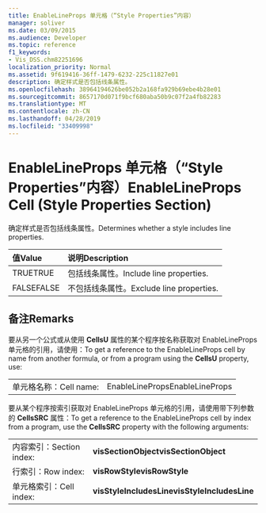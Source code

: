 ```yaml
---
title: EnableLineProps 单元格（“Style Properties”内容）
manager: soliver
ms.date: 03/09/2015
ms.audience: Developer
ms.topic: reference
f1_keywords:
- Vis_DSS.chm82251696
localization_priority: Normal
ms.assetid: 9f619416-36ff-1479-6232-225c11827e01
description: 确定样式是否包括线条属性。
ms.openlocfilehash: 38964194626be052b2a168fa929b69ebe4b28e01
ms.sourcegitcommit: 8657170d071f9bcf680aba50b9c07f2a4fb82283
ms.translationtype: MT
ms.contentlocale: zh-CN
ms.lasthandoff: 04/28/2019
ms.locfileid: "33409998"
---
```

# <a name="enablelineprops-cell-style-properties-section"></a><span data-ttu-id="6ab38-103">EnableLineProps 单元格（“Style Properties”内容）</span><span class="sxs-lookup"><span data-stu-id="6ab38-103">EnableLineProps Cell (Style Properties Section)</span></span>

<span data-ttu-id="6ab38-104">确定样式是否包括线条属性。</span><span class="sxs-lookup"><span data-stu-id="6ab38-104">Determines whether a style includes line properties.</span></span>
  
|<span data-ttu-id="6ab38-105">**值**</span><span class="sxs-lookup"><span data-stu-id="6ab38-105">**Value**</span></span>|<span data-ttu-id="6ab38-106">**说明**</span><span class="sxs-lookup"><span data-stu-id="6ab38-106">**Description**</span></span>|
|:-----|:-----|
|<span data-ttu-id="6ab38-107">TRUE</span><span class="sxs-lookup"><span data-stu-id="6ab38-107">TRUE</span></span>  <br/> |<span data-ttu-id="6ab38-108">包括线条属性。</span><span class="sxs-lookup"><span data-stu-id="6ab38-108">Include line properties.</span></span>  <br/> |
|<span data-ttu-id="6ab38-109">FALSE</span><span class="sxs-lookup"><span data-stu-id="6ab38-109">FALSE</span></span>  <br/> |<span data-ttu-id="6ab38-110">不包括线条属性。</span><span class="sxs-lookup"><span data-stu-id="6ab38-110">Exclude line properties.</span></span>  <br/> |
   
## <a name="remarks"></a><span data-ttu-id="6ab38-111">备注</span><span class="sxs-lookup"><span data-stu-id="6ab38-111">Remarks</span></span>

<span data-ttu-id="6ab38-112">要从另一个公式或从使用 **CellsU** 属性的某个程序按名称获取对 EnableLineProps 单元格的引用，请使用：</span><span class="sxs-lookup"><span data-stu-id="6ab38-112">To get a reference to the EnableLineProps cell by name from another formula, or from a program using the **CellsU** property, use:</span></span> 
  
|||
|:-----|:-----|
|<span data-ttu-id="6ab38-113">单元格名称：</span><span class="sxs-lookup"><span data-stu-id="6ab38-113">Cell name:</span></span>  <br/> |<span data-ttu-id="6ab38-114">EnableLineProps</span><span class="sxs-lookup"><span data-stu-id="6ab38-114">EnableLineProps</span></span>  <br/> |
   
<span data-ttu-id="6ab38-115">要从某个程序按索引获取对 EnableLineProps 单元格的引用，请使用带下列参数的 **CellsSRC** 属性：</span><span class="sxs-lookup"><span data-stu-id="6ab38-115">To get a reference to the EnableLineProps cell by index from a program, use the **CellsSRC** property with the following arguments:</span></span> 
  
|||
|:-----|:-----|
|<span data-ttu-id="6ab38-116">内容索引：</span><span class="sxs-lookup"><span data-stu-id="6ab38-116">Section index:</span></span>  <br/> |<span data-ttu-id="6ab38-117">**visSectionObject**</span><span class="sxs-lookup"><span data-stu-id="6ab38-117">**visSectionObject**</span></span> <br/> |
|<span data-ttu-id="6ab38-118">行索引：</span><span class="sxs-lookup"><span data-stu-id="6ab38-118">Row index:</span></span>  <br/> |<span data-ttu-id="6ab38-119">**visRowStyle**</span><span class="sxs-lookup"><span data-stu-id="6ab38-119">**visRowStyle**</span></span> <br/> |
|<span data-ttu-id="6ab38-120">单元格索引：</span><span class="sxs-lookup"><span data-stu-id="6ab38-120">Cell index:</span></span>  <br/> |<span data-ttu-id="6ab38-121">**visStyleIncludesLine**</span><span class="sxs-lookup"><span data-stu-id="6ab38-121">**visStyleIncludesLine**</span></span> <br/> |
   

